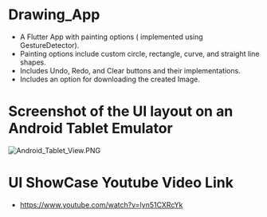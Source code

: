 # Drawing_App
- A Flutter App with painting options ( implemented using GestureDetector). 
- Painting options include custom circle, rectangle, curve, and straight line shapes.
- Includes Undo, Redo, and Clear buttons and their implementations.
- Includes an option for downloading the created Image.

# Screenshot of the UI layout on an Android Tablet Emulator
![Android_Tablet_View.PNG](..%2FDownloads%2FAndroid_Tablet_View.PNG)

# UI ShowCase Youtube Video Link
- https://www.youtube.com/watch?v=lyn51CXRcYk

